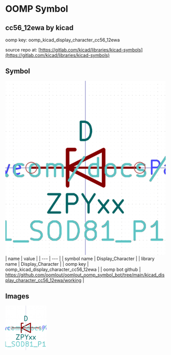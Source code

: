 # OOMP Symbol  
## cc56_12ewa  by kicad  
  
oomp key: oomp_kicad_display_character_cc56_12ewa  
  
source repo at: [https://gitlab.com/kicad/libraries/kicad-symbols](https://gitlab.com/kicad/libraries/kicad-symbols)  
## Symbol  
  
[![working.png](working_600.png)](working.png)  
| name | value | 
| --- | --- | 
| symbol name | Display_Character | 
| library name | Display_Character | 
| oomp key | oomp_kicad_display_character_cc56_12ewa | 
| oomp bot github | https://github.com/oomlout/oomlout_oomp_symbol_bot/tree/main/kicad_display_character_cc56_12ewa/working | 
## Images  
  
[![working.png](working_140.png)](working.png)  
